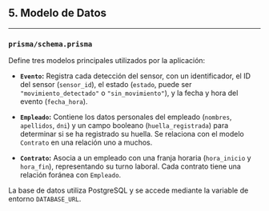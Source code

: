 ## 5. Modelo de Datos

---

### `prisma/schema.prisma`

Define tres modelos principales utilizados por la aplicación:

* **`Evento`:** Registra cada detección del sensor, con un identificador, el ID del sensor (`sensor_id`), el estado (`estado`, puede ser `"movimiento_detectado"` o `"sin_movimiento"`), y la fecha y hora del evento (`fecha_hora`).

* **`Empleado`:** Contiene los datos personales del empleado (`nombres`, `apellidos`, `dni`) y un campo booleano (`huella_registrada`) para determinar si se ha registrado su huella. Se relaciona con el modelo `Contrato` en una relación uno a muchos.

* **`Contrato`:** Asocia a un empleado con una franja horaria (`hora_inicio` y `hora_fin`), representando su turno laboral. Cada contrato tiene una relación foránea con `Empleado`.

La base de datos utiliza PostgreSQL y se accede mediante la variable de entorno `DATABASE_URL`.